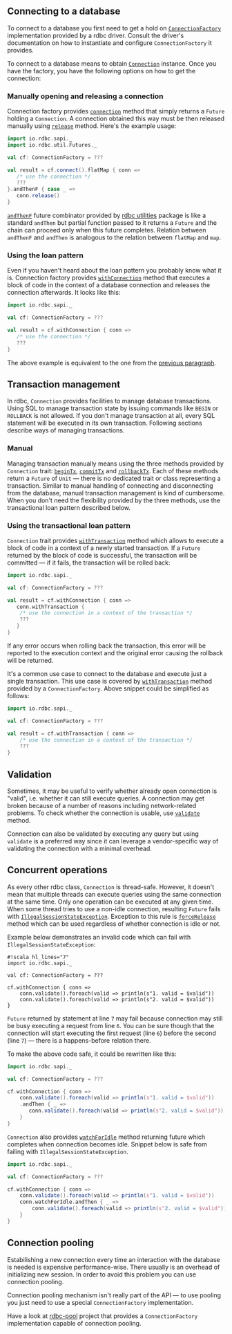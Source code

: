 <!---
 ! Copyright 2016-2017 rdbc contributors
 !
 ! Licensed under the Apache License, Version 2.0 (the "License");
 ! you may not use this file except in compliance with the License.
 ! You may obtain a copy of the License at
 !
 !     http://www.apache.org/licenses/LICENSE-2.0
 !
 ! Unless required by applicable law or agreed to in writing, software
 ! distributed under the License is distributed on an "AS IS" BASIS,
 ! WITHOUT WARRANTIES OR CONDITIONS OF ANY KIND, either express or implied.
 ! See the License for the specific language governing permissions and
 ! limitations under the License. 
 -->

## Connecting to a database

To connect to a database you first need to get a hold on [`ConnectionFactory`]({{scaladocRoot}}/io/rdbc/sapi/ConnectionFactory.html)
implementation provided by a rdbc driver. Consult the driver's documentation on how to
instantiate and configure `ConnectionFactory` it provides. 

To connect to a database means to obtain [`Connection`]({{scaladocRoot}}/io/rdbc/sapi/Connection.html) instance. Once you have
the factory, you have the following options on how to get the connection:

### Manually opening and releasing a connection

Connection factory provides 
[`connection`]({{scaladocRoot}}/io/rdbc/sapi/ConnectionFactory.html#connection()(implicittimeout:io.rdbc.sapi.Timeout):scala.concurrent.Future[io.rdbc.sapi.Connection])
method that simply returns a `Future` holding a `Connection`. A connection
obtained this way must be then released manually using 
[`release`]({{scaladocRoot}}/io/rdbc/sapi/Connection.html#release():scala.concurrent.Future[Unit])
method. Here's the example usage:

```scala
import io.rdbc.sapi._
import io.rdbc.util.Futures._

val cf: ConnectionFactory = ???

val result = cf.connect().flatMap { conn =>
   /* use the connection */
   ???
}.andThenF { case _ =>
   conn.release()
}
```
[`andThenF`]({{scaladocRoot}}io/rdbc/util/Futures$$FutureOps.html#andThenF[U](pf:PartialFunction[scala.util.Try[T],scala.concurrent.Future[U]])(implicitec:scala.concurrent.ExecutionContext):scala.concurrent.Future[T])
future combinator provided by
[rdbc utilities](https://search.maven.org/#search%7Cga%7C1%7Cg%3A%22io.rdbc%22%20util)
package is like a standard `andThen` but partial function passed to it returns
a `Future` and the chain can proceed only when this future completes. Relation between
`andThenF` and `andThen` is analogous to the relation between `flatMap` and `map`.

### Using the loan pattern

Even if you haven't heard about the loan pattern you probably know what it is.
Connection factory provides
[`withConnection`]({{scaladocRoot}}/io/rdbc/sapi/ConnectionFactory.html#withConnection[A](body:io.rdbc.sapi.Connection=>scala.concurrent.Future[A])(implicittimeout:io.rdbc.sapi.Timeout):scala.concurrent.Future[A])
method that executes a block of code in the context of a database connection and
releases the connection afterwards. It looks like this:

```scala
import io.rdbc.sapi._

val cf: ConnectionFactory = ???

val result = cf.withConnection { conn =>
   /* use the connection */
   ???
}
```

The above example is equivalent to the one from the
[previous paragraph](connection.md#manually-opening-and-releasing-a-connection).

## Transaction management

In rdbc, `Connection` provides facilities to manage database transactions. Using SQL
to manage transaction state by issuing commands like `BEGIN` or `ROLLBACK` is
not allowed. If you don't manage transaction at all, every SQL statement will
be executed in its own transaction. Following sections describe ways of managing
transactions.

### Manual

Managing transaction manually means using the three methods provided by `Connection`
trait:
[`beginTx`]({{scaladocRoot}}/io/rdbc/sapi/Connection.html#beginTx()(implicittimeout:io.rdbc.sapi.Timeout):scala.concurrent.Future[Unit]),
[`commitTx`]({{scaladocRoot}}/io/rdbc/sapi/Connection.html#commitTx()(implicittimeout:io.rdbc.sapi.Timeout):scala.concurrent.Future[Unit])
and [`rollbackTx`]({{scaladocRoot}}/io/rdbc/sapi/Connection.html#rollbackTx()(implicittimeout:io.rdbc.sapi.Timeout):scala.concurrent.Future[Unit]). 
Each of these methods return a `Future` of `Unit` &mdash; there is no dedicated 
trait or class representing a transaction. Similar to manual handling of connecting
and disconnecting from the database, manual transaction management is kind of
cumbersome. When you don't need the flexibility provided by the three methods,
use the transactional loan pattern described below.

### Using the transactional loan pattern

`Connection` trait provides
[`withTransaction`]({{scaladocRoot}}/io/rdbc/sapi/Connection.html#withTransaction[A](body:=>scala.concurrent.Future[A])(implicittimeout:io.rdbc.sapi.Timeout):scala.concurrent.Future[A])
method which allows to execute a block of code in a context of a newly started
transaction. If a `Future` returned by the block of code is successful, the
transaction will be committed &mdash; if it fails, the transaction will be rolled
back:

```scala
import io.rdbc.sapi._

val cf: ConnectionFactory = ???

val result = cf.withConnection { conn =>
   conn.withTransaction {
    /* use the connection in a context of the transaction */
    ???
   }
}
```

If any error occurs when rolling back the transaction, this error will be reported
to the execution context and the original error causing the rollback will be returned.

It's a common use case to connect to the database and execute just a single
transaction. This use case is covered by 
[`withTransaction`]({{scaladocRoot}}/io/rdbc/sapi/ConnectionFactory.html#withTransaction[A](body:io.rdbc.sapi.Connection=>scala.concurrent.Future[A])(implicittimeout:io.rdbc.sapi.Timeout):scala.concurrent.Future[A])
method provided by a `ConnectionFactory`. Above snippet could be simplified as follows:

```scala
import io.rdbc.sapi._

val cf: ConnectionFactory = ???

val result = cf.withTransaction { conn =>
    /* use the connection in a context of the transaction */
    ???
}
```

## Validation

Sometimes, it may be useful to verify whether already open connection is "valid",
i.e. whether it can still execute queries. A connection may get broken because of
a number of reasons including network-related problems. To check whether the connection
is usable, use
[`validate`]({{scaladocRoot}}/io/rdbc/sapi/Connection.html#validate()(implicittimeout:io.rdbc.sapi.Timeout):scala.concurrent.Future[Unit])
method.

Connection can also be validated by executing any query but using `validate` is
a preferred way since it can leverage a vendor-specific way of validating the
connection with a minimal overhead.

## Concurrent operations

As every other rdbc class, `Connection` is thread-safe. However, it doesn't mean
that multiple threads can execute queries using the same connection at the same
time. Only one operation can be executed at any given time. When some thread tries
to use a non-idle connection, resulting `Future` fails with
[`IllegalSessionStateException`]({{scaladocRoot}}/io/rdbc/api/exceptions/IllegalSessionStateException.html).
Exception to this rule is 
[`forceRelease`]({{scaladocRoot}}/io/rdbc/sapi/Connection.html#forceRelease():scala.concurrent.Future[Unit])
method which can be used regardless of whether connection is idle or not.

Example below demonstrates an invalid code which can fail with `IllegalSessionStateException`:
```
#!scala hl_lines="7"
import io.rdbc.sapi._

val cf: ConnectionFactory = ???

cf.withConnection { conn =>
    conn.validate().foreach(valid => println(s"1. valid = $valid"))
    conn.validate().foreach(valid => println(s"2. valid = $valid"))
}
```

`Future` returned by statement at line `7` may fail because connection may still
be busy executing a request from line `6`. You can be sure though that the connection
will start executing the first request (line `6`) before the second (line `7`)
&mdash; there is a happens-before relation there.

To make the above code safe, it could be rewritten like this:

```scala
import io.rdbc.sapi._

val cf: ConnectionFactory = ???

cf.withConnection { conn =>
    conn.validate().foreach(valid => println(s"1. valid = $valid"))
    .andThen { _ =>
       conn.validate().foreach(valid => println(s"2. valid = $valid"))
    }
}
```

`Connection` also provides
[`watchForIdle`]({{scaladocRoot}}/io/rdbc/sapi/Connection.html#watchForIdle:scala.concurrent.Future[Unit])
method returning future which completes when connection becomes idle. Snippet below
is safe from failing with `IllegalSessionStateException`.

```scala
import io.rdbc.sapi._

val cf: ConnectionFactory = ???

cf.withConnection { conn =>
    conn.validate().foreach(valid => println(s"1. valid = $valid"))
    conn.watchForIdle.andThen { _ =>
        conn.validate().foreach(valid => println(s"2. valid = $valid"))
    }
}
```

## Connection pooling

Estabilishing a new connection every time an interaction with the database is needed
is expensive performance-wise. There usually is an overhead of initializing
new session. In order to avoid this problem you can use connection pooling.

Connection pooling mechanism isn't really part of the API &mdash; to use pooling
you just need to use a special `ConnectionFactory` implementation.

Have a look at [rdbc-pool](https://github.com/rdbc-io/rdbc-pool) project that
provides a `ConnectionFactory` implementation capable of connection pooling.
